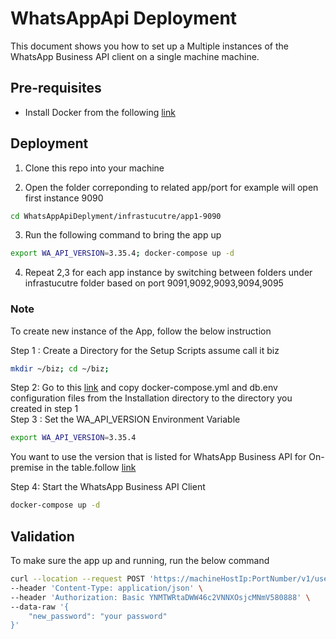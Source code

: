 
# WhatsAppApi Deployment 
This document shows you how to set up a Multiple instances of the WhatsApp Business API client on a single machine machine.

## Pre-requisites
- Install Docker from the following [link](https://docs.docker.com/compose/install/?fbclid=IwAR3Qui2fC8-Q3O4qgOEbCERv0l-HSViw80k3pN3xWvLZcakyeasvMMnctzE)

## Deployment
1. Clone this repo into your machine

2. Open the folder correponding to related app/port for example will open first instance 9090
```sh
cd WhatsAppApiDeplyment/infrastucutre/app1-9090
```

3. Run the following command to bring the app up 
```sh
export WA_API_VERSION=3.35.4; docker-compose up -d
```
 
4. Repeat 2,3 for each app instance by switching between folders under infrastucutre folder based on port 9091,9092,9093,9094,9095

### Note

To create new instance of the App, follow the below instruction

 Step 1 : Create a Directory for the Setup Scripts  assume call it biz<br>
 ```sh
 mkdir ~/biz; cd ~/biz; 
 ```
 Step 2: Go to this [link](https://github.com/WhatsApp/WhatsApp-Business-API-Setup-Scripts?fbclid=IwAR26iinLgjiaHZVWcUHe0xIsxmNpgx2pSj2B0z8WjFzdkA4_H7I6Gvs4Qo4) and copy  docker-compose.yml and   db.env configuration files from the Installation directory to the directory you created in step 1 <br>
 Step 3 :  Set the WA_API_VERSION Environment Variable <br>
   ```sh
  export WA_API_VERSION=3.35.4 
  ```
You want to use the version that is listed for WhatsApp Business API for On-premise in the table.follow [link](https://developers.facebook.com/docs/whatsapp/changelog/#recommended)

  Step 4:  Start the WhatsApp Business API Client
   ```sh
   docker-compose up -d 
  ```
## Validation
To make sure the app up and running, run the below command
```sh
curl --location --request POST 'https://machineHostIp:PortNumber/v1/users/login' \
--header 'Content-Type: application/json' \
--header 'Authorization: Basic YNMTWRtaDWW46c2VNNXOsjcMNmV580888' \
--data-raw '{
    "new_password": "your password"
}'
```

